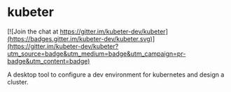 # kubeter

[![Join the chat at https://gitter.im/kubeter-dev/kubeter](https://badges.gitter.im/kubeter-dev/kubeter.svg)](https://gitter.im/kubeter-dev/kubeter?utm_source=badge&utm_medium=badge&utm_campaign=pr-badge&utm_content=badge)

A desktop tool to configure a dev environment for kubernetes and design a cluster.
